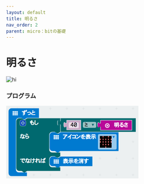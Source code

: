 ```yaml
---
layout: default
title: 明るさ
nav_order: 2
parent: micro：bitの基礎
---
```


# 明るさ

<img src="https://i.gyazo.com/6f0a6f7df3c43efecf860acd38b2007f.gif" alt="hi" class="inline"/>

### プログラム

<img src="../assets/スクリーンショット 2018-08-01 19.09.06.png" alt="hi" class="inline"/>

